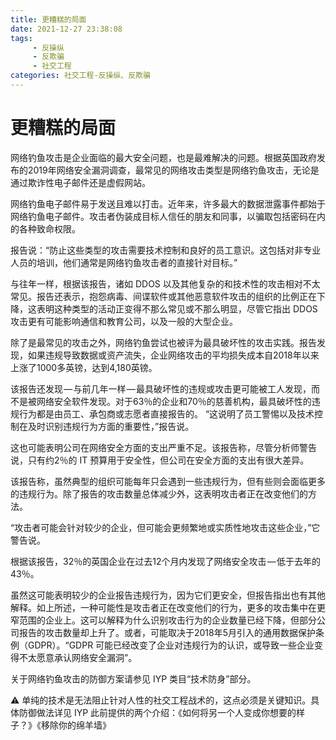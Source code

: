 ```yaml
---
title: 更糟糕的局面
date: 2021-12-27 23:38:08
tags:
     - 反操纵
     - 反欺骗
     - 社交工程
categories: 社交工程-反操纵、反欺骗
---
```

# 更糟糕的局面 #

网络钓鱼攻击是企业面临的最大安全问题，也是最难解决的问题。根据英国政府发布的2019年网络安全漏洞调查，最常见的网络攻击类型是网络钓鱼攻击，无论是通过欺诈性电子邮件还是虚假网站。

网络钓鱼电子邮件易于发送且难以打击。近年来，许多最大的数据泄露事件都始于网络钓鱼电子邮件。攻击者伪装成目标人信任的朋友和同事，以骗取包括密码在内的各种致命权限。

报告说：“防止这些类型的攻击需要技术控制和良好的员工意识。这包括对非专业人员的培训，他们通常是网络钓鱼攻击者的直接针对目标。”

与往年一样，根据该报告，诸如 DDOS 以及其他复杂的和技术性的攻击相对不太常见。报告还表示，抱怨病毒、间谍软件或其他恶意软件攻击的组织的比例正在下降，这表明这种类型的活动正变得不那么常见或不那么明显，尽管它指出 DDOS 攻击更有可能影响通信和教育公司，以及一般的大型企业。

除了是最常见的攻击之外，网络钓鱼尝试也被评为最具破坏性的攻击实践。报告发现，如果违规导致数据或资产流失，企业网络攻击的平均损失成本自2018年以来上涨了1000多英镑，达到4,180英镑。

该报告还发现 — 与前几年一样 — 最具破坏性的违规或攻击更可能被工人发现，而不是被网络安全软件发现。对于63％的企业和70％的慈善机构，最具破坏性的违规行为都是由员工、承包商或志愿者直接报告的。 “这说明了员工警惕以及技术控制在及时识别违规行为方面的重要性，”报告说。

这也可能表明公司在网络安全方面的支出严重不足。该报告称，尽管分析师警告说，只有约2％的 IT 预算用于安全性，但公司在安全方面的支出有很大差异。

该报告称，虽然典型的组织可能每年只会遇到一些违规行为，但有些则会面临更多的违规行为。除了报告的攻击数量总体减少外，这表明攻击者正在改变他们的方法。

“攻击者可能会针对较少的企业，但可能会更频繁地或实质性地攻击这些企业，”它警告说。

根据该报告，32％的英国企业在过去12个月内发现了网络安全攻击 — 低于去年的43％。

虽然这可能表明较少的企业报告违规行为，因为它们更安全，但报告指出也有其他解释。如上所述，一种可能性是攻击者正在改变他们的行为，更多的攻击集中在更窄范围的企业上。这可以解释为什么识别攻击行为的企业数量已经下降，但部分公司报告的攻击数量却上升了。或者，可能取决于2018年5月引入的通用数据保护条例（GDPR）。“GDPR 可能已经改变了企业对违规行为的认识，或导致一些企业变得不太愿意承认网络安全漏洞”。

关于网络钓鱼攻击的防御方案请参见 IYP 类目“技术防身”部分。

⚠️ 单纯的技术是无法阻止针对人性的社交工程战术的，这点必须是关键知识。具体防御做法详见 IYP 此前提供的两个介绍：《如何将另一个人变成你想要的样子？》《移除你的绵羊墙》
